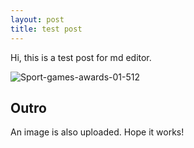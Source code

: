 ```yaml
---
layout: post
title: test post
---
```


Hi, this is a test post for md editor.

![Sport-games-awards-01-512](C:\Users\keki\repo\koreankenneth.github.io\images\Sport-games-awards-01-512.png)

## Outro

An image is also uploaded. Hope it works!